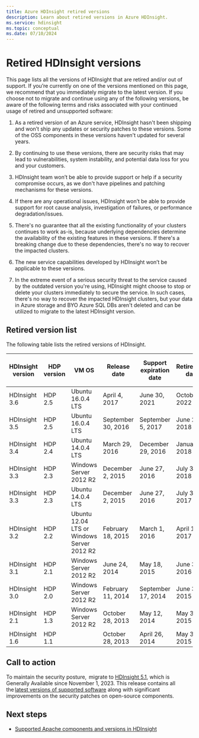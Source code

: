 ```yaml
---
title: Azure HDInsight retired versions
description: Learn about retired versions in Azure HDInsight.
ms.service: hdinsight
ms.topic: conceptual
ms.date: 07/10/2024
---
```


# Retired HDInsight versions

This page lists all the versions of HDInsight that are retired and/or out of support. If you’re currently on one of the versions mentioned on this page, we recommend that you immediately migrate to the latest version. If you choose not to migrate and continue using any of the following versions, be aware of the following terms and risks associated with your continued usage of retired and unsupported software:  ​

1. As a retired version of an Azure service, HDInsight hasn't been shipping and won’t ship any updates or security patches to these versions. Some of the OSS components in these versions haven't updated for several years.  ​

1. By continuing to use these versions, there are security risks that may lead to vulnerabilities, system instability, and potential data loss for you and your customers.  ​

1. HDInsight team won’t be able to provide support or help if a security compromise occurs, as we don't have pipelines and patching mechanisms for these versions.  ​

1. If there are any operational issues, HDInsight won’t be able to provide support for root cause analysis, investigation of failures, or performance degradation/issues.  ​

1. There's no guarantee that all the existing functionality of your clusters continues to work as-is, because underlying dependencies determine the availability of the existing features in these versions. If there's a breaking change due to these dependencies, there's no way to recover the impacted clusters.  ​

1. The new service capabilities developed by HDInsight won’t be applicable to these versions.  ​

1. In the extreme event of a serious security threat to the service caused by the outdated version you're using, HDInsight might choose to stop or delete your clusters immediately to secure the service. In such cases, there's no way to recover the impacted HDInsight clusters, but your data in Azure storage and BYO Azure SQL DBs aren't deleted and can be utilized to migrate to the latest HDInsight version.  ​

## Retired version list

The following table lists the retired versions of HDInsight.

| HDInsight version | HDP version | VM OS | Release date | Support expiration date | Retirement date | Availability in the Azure portal |
| --- | --- | --- | --- | --- | --- | --- |
| HDInsight 3.6 |HDP 2.5 |Ubuntu 16.0.4 LTS |April 4, 2017 |June 30, 2021 |October 1, 2022 |No |
| HDInsight 3.5 |HDP 2.5 |Ubuntu 16.0.4 LTS |September 30, 2016 |September 5, 2017 |June 28, 2018 |No |
| HDInsight 3.4 |HDP 2.4 |Ubuntu 14.0.4 LTS |March 29, 2016 |December 29, 2016 |January 9, 2018  |No |
| HDInsight 3.3 |HDP 2.3 |Windows Server 2012 R2 |December 2, 2015 |June 27, 2016 |July 31, 2018  |No |
| HDInsight 3.3 |HDP 2.3 |Ubuntu 14.0.4 LTS |December 2, 2015 |June 27, 2016 |July 31, 2017  |No |
| HDInsight 3.2 |HDP 2.2 |Ubuntu 12.04 LTS or Windows Server 2012 R2 |February 18, 2015 |March 1, 2016 |April 1, 2017  |No |
| HDInsight 3.1 |HDP 2.1 |Windows Server 2012 R2 |June 24, 2014 |May 18, 2015 |June 30, 2016 |No |
| HDInsight 3.0 |HDP 2.0 |Windows Server 2012 R2 |February 11, 2014 |September 17, 2014 |June 30, 2015  |No |
| HDInsight 2.1 |HDP 1.3 |Windows Server 2012 R2 |October 28, 2013 |May 12, 2014 |May 31, 2015 |No |
| HDInsight 1.6 |HDP 1.1 | |October 28, 2013 |April 26, 2014 |May 31, 2015 | No |

## Call to action

To maintain the security posture,  migrate to [HDInsight 5.1](./hdinsight-5x-component-versioning.md#open-source-components-available-with-hdinsight-5x), which is  Generally Available since November 1, 2023. This release contains all the [latest versions of supported software](./hdinsight-5x-component-versioning.md) along with significant improvements on the security patches on open-source components.  ​

## Next steps

- [Supported Apache components and versions in HDInsight](./hdinsight-component-versioning.md)
